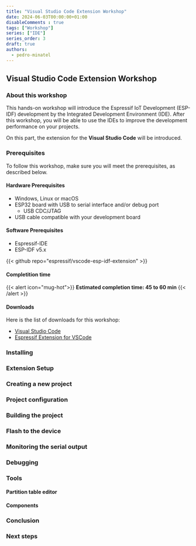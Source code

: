 ```yaml
---
title: "Visual Studio Code Extension Workshop"
date: 2024-06-03T00:00:00+01:00
disableComments : true
tags: ["Workshop"]
series: ["IDE"]
series_order: 3
draft: true
authors:
  - pedro-minatel
---
```


## Visual Studio Code Extension Workshop

### About this workshop

This hands-on workshop will introduce the Espressif IoT Development (ESP-IDF) development by the Integrated Development Environment (IDE). After this workshop, you will be able to use the IDEs to improve the development performance on your projects.

On this part, the extension for the **Visual Studio Code** will be introduced.

### Prerequisites

To follow this workshop, make sure you will meet the prerequisites, as described below.

#### Hardware Prerequisites

- Windows, Linux or macOS
- ESP32 board with USB to serial interface and/or debug port
  - USB CDC/JTAG
- USB cable compatible with your development board

#### Software Prerequisites

- Espressif-IDE
- ESP-IDF v5.x

{{< github repo="espressif/vscode-esp-idf-extension" >}}

#### Completition time

{{< alert icon="mug-hot">}}
**Estimated completion time: 45 to 60 min**
{{< /alert >}}


#### Downloads

Here is the list of downloads for this workshop:

- [Visual Studio Code]()
- [Espressif Extension for VSCode]()

### Installing

### Extension Setup

### Creating a new project

### Project configuration

### Building the project

### Flash to the device

### Monitoring the serial output

### Debugging

### Tools

#### Partition table editor

#### Components

### Conclusion

### Next steps
